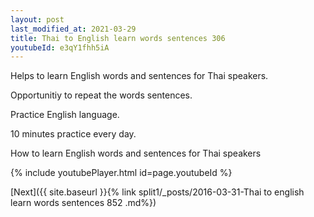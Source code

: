 ```yaml
---
layout: post
last_modified_at: 2021-03-29
title: Thai to English learn words sentences 306 
youtubeId: e3qY1fhh5iA
---
```

 
 
Helps to learn English words and sentences for Thai speakers.

Opportunitiy to repeat the words sentences. 

Practice English language. 
 
10 minutes practice every day. 
 
How to learn English words and sentences for Thai speakers 
 
{% include youtubePlayer.html id=page.youtubeId %}
 
 
[Next]({{ site.baseurl }}{% link  split1/_posts/2016-03-31-Thai to english learn words sentences 852 .md%})
 
